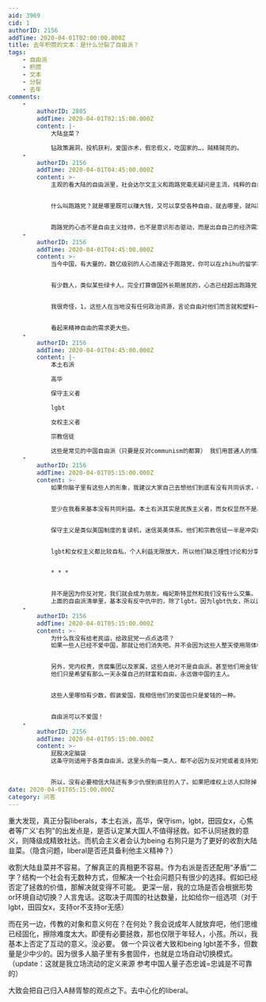 ```yaml
---
aid: 3969
cid: 1
authorID: 2156
addTime: 2020-04-01T02:00:00.000Z
title: 去年积攒的文本：是什么分裂了自由派？
tags:
    - 自由派
    - 积攒
    - 文本
    - 分裂
    - 去年
comments:
    -
        authorID: 2805
        addTime: 2020-04-01T02:15:00.000Z
        content: |-
            大陆韭菜？

            钻政策漏洞，投机获利，爱国诈术，假忠假义，吃国家的…，贼精贼亮的。
    -
        authorID: 2156
        addTime: 2020-04-01T04:45:00.000Z
        content: >-
            主观的看大陆的自由派里，社会达尔文主义和跑路党毫无疑问是主流，纯粹的自由主义，古典的教科书那样的，理想主义的人非常的少。哪怕是去香港活动的那些人，都不是。


            什么叫跑路党？就是哪里既可以赚大钱，又可以享受各种自由，就去哪里，就叫跑路党，这里包括所谓的曹学，南极企鹅开滴滴，这是一种朴素的情怀和选择。不喜欢咱就走。哪里赚大钱就去哪，哪怕是缅甸，沙特，


            跑路党的心态不是自由主义挂帅，也不是意识形态驱动，而是出自自己的经济需求
    -
        authorID: 2156
        addTime: 2020-04-01T04:45:00.000Z
        content: >-
            当今中国，有大量的，数亿级别的人心态接近于跑路党，你可以在zhihu的留学板块看出来，以及各种自媒体，各种培训机构，大学演讲里看出，但凡家里有点小钱，这个人就有一定概率想出去提高一下，哪怕再回来。当然了，前提是他们家里没有安排体制内工作的能力，有体制内选择的基本不会执着于跑路。


            有少数人，类似某些绿卡人，完全打算做国外长期居民的，心态已经超出跑路党，而接近仇zhong ，皈依者。


            我很奇怪，1，这些人在当地没有任何政治资源，言论自由对他们而言就和塑料一样，可有可无。2，他们为了在网上能骂某些东西，居然就选择离开中国，而且并不能赚到很多钱，过的也不如中产。


            看起来精神自由的需求更大些。
    -
        authorID: 2156
        addTime: 2020-04-01T04:45:00.000Z
        content: |-
            本土右派

            高华

            保守主义者

            lgbt

            女权主义者

            宗教信徒

            这些是常见的中国自由派（只要是反对communism的都算） 我们用普通人的情况来分析
    -
        authorID: 2156
        addTime: 2020-04-01T05:15:00.000Z
        content: >-
            如果你脑子里有这些人的形象，我建议大家自己去想他们到底有没有共同诉求，common interest，


            至少在我看来基本没有共同利益。本土右派其实是民族主义者，而女权显然不是。他们是冲突的。


            保守主义是类似美国制度的复读机，迷信英美体系。他们和宗教信徒一半是冲突的。


            lgbt和女权主义都比较自私，个人利益无限放大，所以他们缺乏理性讨论和分享的空间，和本土派，宗教人士都有很大冲突。


            * * *


            并不是因为你反对党，我们就会成为朋友。梅妃斯特显然和我们没有什么交集。
            上面的自由派清单里，基本没有反中仇中的，除了lgbt。因为lgbt仇女，所以这个族群是被策反的重点对象。
    -
        authorID: 2156
        addTime: 2020-04-01T05:15:00.000Z
        content: >-
            为什么我没有给老民运，给政屁党一点点选项？
            如果一些人已经不爱中国，那就让他们消失吧。并不会因为这些人整天使用简体中文，而和他们有什么交集，换句话说，你会同情一个福建偷渡客吗。不会。


            另外，党内权贵，贪腐集团以及家属，这些人绝对不是自由派。甚至他们用金钱赞助了各类反中行动，他们依旧不是自由派。不站在人民一边的权贵，到国贼们，没有资格说自由二字。
            他们只是希望有那么一天永葆自己的财富和自由，永远做中国的主人。


            这些人里哪怕有少数，假装爱国，我相信他们的爱国也只是爱钱的一种。


            自由派可以不爱国！
    -
        authorID: 2156
        addTime: 2020-04-01T05:15:00.000Z
        content: >-
            屁股决定脑袋
            这条守则适用于各类自由派，这里头的每一类人，都不必因为反对党或者支持党而进行站队。那些喜欢站队的，标榜反对的，以反x为自己谋生手段的，在我看来和MY垃圾是一类人。这些人根本不能代表海外华人，更加不可能参与到中国的政治中。某种意义上，鲁迅也是这类让人恶心的人，他活到今天绝对是恶臭的，阴阳怪气的大师。


            所以，没有必要相信大陆还有多少仇恨到疯狂的人了。如果把维权上访人扣除掉，这里根本没有谁想去动党一根毫毛。
date: 2020-04-01T05:15:00.000Z
category: 问答
---
```


重大发现，真正分裂liberals，本土右派，高华，保守ism，lgbt，田园女x，心焦者等广义'右狗"的出发点是，是否认定某大国人不值得拯救。如不认同拯救的意义，则降级成精致社达。而机会主义者会认为being 右狗只是为了更好的收割大陆韭菜。（隐含问题，liberal是否还具备利他主义精神？）

收割大陆韭菜并不容易。了解真正的真相更不容易。作为右派是否还配用“矛盾”二字？结构一个社会有无数种方式，但解决一个社会问题只有很少的选择。假如已经否定了拯救的价值，那解决就变得不可能。 更深一层，我的立场是否会根据形势or环境自动切换？人言鬼话。这取决于周围的社达数量，比如给你一组选项（对于lgbt，田园女x，支持or不支持or无感）

而在另一边，传教的对象和意义何在？在何处？我会说成年人就放弃吧，他们思维已经固化，擦除难度太大。即便有必要拯救，那也仅限于年轻人，小孩。所以，我基本上否定了互动的意义。没必要。 做一个异议者大致和being lgbt差不多，但数量是少中少的。因为很多人脑子里有多套固件，也就是立场自动切换模式。（update：这就是我立场流动的定义来源 参考中国人量子态忠诚=忠诚是不可靠的）

大致会把自己归入A赫胥黎的观点之下。去中心化的liberal。
